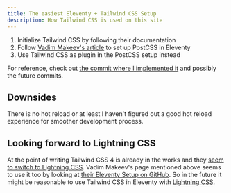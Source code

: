 ```yaml
---
title: The easiest Eleventy + Tailwind CSS Setup
description: How Tailwind CSS is used on this site
---
```


1. Initialize Tailwind CSS by following their documentation
2. Follow [Vadim Makeev's article](https://pepelsbey.dev/articles/eleventy-css-js/) to set up PostCSS in Eleventy
3. Use Tailwind CSS as plugin in the PostCSS setup instead

For reference, check out [the commit where I implemented it](https://github.com/SantaClaas/claas.dev/tree/8e561f72e3166914f80a110000adec50dee6d78d) and possibly the future commits.

## Downsides

There is no hot reload or at least I haven't figured out a good hot reload experience for smoother development process.

## Looking forward to Lightning CSS

At the point of writing Tailwind CSS 4 is already in the works and they [seem to switch to Lightning CSS](https://tailwindcss.com/blog/tailwindcss-v4-alpha#unified-toolchain).
Vadim Makeev's page mentioned above seems to use it too by looking at [their Eleventy Setup on GitHub](https://github.com/pepelsbey/pepelsbey.dev/blob/6f90fe6ca1f68de28dc810239729cbc6a3662b67/eleventy.config.js#L7). So in the future it might be reasonable to use Tailwind CSS in Eleventy with [Lightning CSS](https://lightningcss.dev/).
